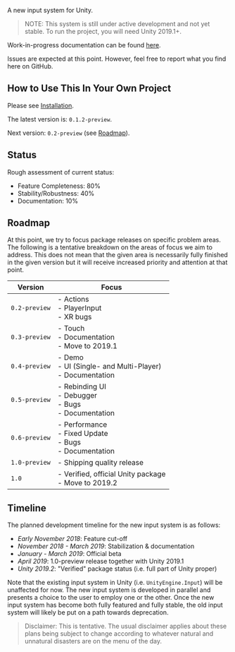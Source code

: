 A new input system for Unity.

>NOTE: This system is still under active development and not yet stable. To run the project, you will need Unity 2019.1+.

Work-in-progress documentation can be found [here](https://github.com/Unity-Technologies/InputSystem/blob/develop/Packages/com.unity.inputsystem/Documentation~/InputSystem.md).

Issues are expected at this point. However, feel free to report what you find here on GitHub.

## How to Use This In Your Own Project
Please see [Installation](https://github.com/Unity-Technologies/InputSystem/blob/develop/Packages/com.unity.inputsystem/Documentation~/Installation.md).

The latest version is: `0.1.2-preview`.

Next version: `0.2-preview` (see [Roadmap](#roadmap)).

## Status

Rough assessment of current status:

- Feature Completeness: 80%
- Stability/Robustness: 40%
- Documentation: 10%

## Roadmap

At this point, we try to focus package releases on specific problem areas. The following is a tentative breakdown on the areas of focus we aim to address. This does not mean that the given area is necessarily fully finished in the given version but it will receive increased priority and attention at that point.

|Version|Focus|
|-------|-----|
|`0.2-preview`|- Actions<br>- PlayerInput<br>- XR bugs|
|`0.3-preview`|- Touch<br>- Documentation<br>- Move to 2019.1|
|`0.4-preview`|- Demo<br>- UI (Single- and Multi-Player)<br>- Documentation|
|`0.5-preview`|- Rebinding UI<br>- Debugger<br>- Bugs<br>- Documentation|
|`0.6-preview`|- Performance<br>- Fixed Update<br>- Bugs<br>- Documentation|
|`1.0-preview`|- Shipping quality release|
|`1.0`|- Verified, official Unity package<br>- Move to 2019.2|

## Timeline

The planned development timeline for the new input system is as follows:

- *Early November 2018*: Feature cut-off
- *November 2018 - March 2019*: Stabilization & documentation
- *January - March 2019*: Official beta
- *April 2019*: 1.0-preview release together with Unity 2019.1
- *Unity 2019.2*: "Verified" package status (i.e. full part of Unity proper)

Note that the existing input system in Unity (i.e. `UnityEngine.Input`) will be unaffected for now. The new input system is developed in parallel and presents a choice to the user to employ one or the other. Once the new input system has become both fully featured and fully stable, the old input system will likely be put on a path towards deprecation.

>Disclaimer: This is tentative. The usual disclaimer applies about these plans being subject to change according to whatever natural and unnatural disasters are on the menu of the day.
